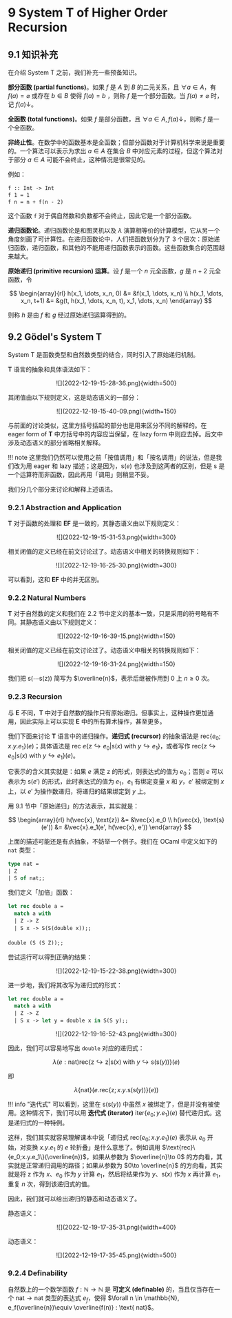 # 9 System T of Higher Order Recursion

## 9.1 知识补充

在介绍 System T 之前，我们补充一些预备知识。

**部分函数 (partial functions)**。如果 $f$ 是 $A$ 到 $B$ 的二元关系，且 $\forall a \in A$，有 $f(a) = \varnothing$ 或存在 $b\in B$ 使得 $f(a) = {b}$ ，则称 $f$ 是一个部分函数。当 $f(a) \neq \varnothing$ 时，记 $f(a)\downarrow$。

**全函数 (total functions)**。如果 $f$ 是部分函数，且 $\forall a \in A, f(a)\downarrow$，则称 $f$ 是一个全函数。

**非终止性**。在数学中的函数基本是全函数；但部分函数对于计算机科学来说是重要的。一个算法可以表示为求出 $a\in A$ 在集合 $B$ 中对应元素的过程，但这个算法对于部分 $a\in A$ 可能不会终止，这种情况是很常见的。

例如：

```
f :: Int -> Int
f 1 = 1
f n = n + f(n - 2)
```

这个函数 `f` 对于偶自然数和负数都不会终止，因此它是一个部分函数。

**递归函数论**。递归函数论是和图灵机以及 $\lambda$ 演算相等价的计算模型，它从另一个⻆度刻画了可计算性。在递归函数论中，人们把函数划分为了 3 个层次：原始递归函数，递归函数，和其他的不能用递归函数表示的函数。这些函数集合的范围越来越大。

**原始递归 (primitive recursion) 运算**。设 $f$ 是一个 $n$ 元全函数，$g$ 是 $n+2$ 元全函数，令

$$
\begin{array}{rl}
h(x_1, \dots, x_n, 0) &= &f(x_1, \dots, x_n) \\
h(x_1, \dots, x_n, t+1) &= &g(t, h(x_1, \dots, x_n, t), x_1, \dots, x_n) 
\end{array}
$$

则称 $h$ 是由 $f$ 和 $g$ 经过原始递归运算得到的。

## 9.2 Gödel's System T

System T 是函数类型和自然数类型的结合，同时引入了原始递归机制。

**T** 语言的抽象和具体语法如下：

<center>![](2022-12-19-15-28-36.png){width=500}</center>

其闭值由以下规则定义，这是动态语义的一部分：

<center>![](2022-12-19-15-40-09.png){width=150}</center>

与前面的讨论类似，这里方括号括起的部分也是用来区分不同的解释的。在 eager form of **T** 中方括号中的内容应当保留，在 lazy form 中则应去掉。后文中涉及动态语义的部分省略相关解释。

!!! note
    这里我们仍然可以使用之前「按值调用」和「按名调用」的说法，但是我们改为用 eager 和 lazy 描述；这是因为，$\text{s}(e)$ 也涉及到这两者的区别，但是 $\text{s}$ 是一个运算符而非函数，因此再用「调用」则稍显不妥。

我们分几个部分来讨论和解释上述语法。

### 9.2.1 Abstraction and Application

**T** 对于函数的处理和 **EF** 是一致的，其静态语义由以下规则定义：

<center>![](2022-12-19-15-31-53.png){width=300}</center>

相关闭值的定义已经在前文讨论过了。动态语义中相关的转换规则如下：

<center>![](2022-12-19-16-25-30.png){width=300}</center>

可以看到，这和 **EF** 中的并无区别。

### 9.2.2 Natural Numbers

**T** 对于自然数的定义和我们在 2.2 节中定义的基本一致，只是采用的符号略有不同。其静态语义由以下规则定义：

<center>![](2022-12-19-16-39-15.png){width=150}</center>

相关闭值的定义已经在前文讨论过了。动态语义中相关的转换规则如下：

<center>![](2022-12-19-16-31-24.png){width=150}</center>

我们把 $\text{s(}\cdots \text{s(z))}$ 简写为 $\overline{n}$，表示后继被作用到 0 上 $n \ge 0$ 次。

### 9.2.3 Recursion

与 **E** 不同，**T** 中对于自然数的操作只有原始递归。但事实上，这种操作更加通用，因此实际上可以实现 **E** 中的所有算术操作，甚至更多。

我们下面来讨论 **T** 语言中的递归操作。**递归式 (recursor)** 的抽象语法是 $\text{rec}\{e_0;x.y.e_1\}(e)$；具体语法是 $\text{rec }e\{\text{z}\hookrightarrow e_0 | \text{s}(x) \text{ with } y \hookrightarrow e_1\}$，或者写作 $\text{rec}\{\text{z}\hookrightarrow e_0 | \text{s}(x) \text{ with } y \hookrightarrow e_1\}(e)$。

它表示的含义其实就是：如果 $e$ 满足 $\text{z}$ 的形式，则表达式的值为 $e_0$；否则 $e$ 可以表示为 $\text{s}(e')$ 的形式，此时表达式的值为 $e_1$，$e_1$ 有绑定变量 $x$ 和 $y$，$e'$ 被绑定到 $x$ 上，以 $e'$ 为操作数递归，将递归的结果绑定到 $y$ 上。

用 9.1 节中「原始递归」的方法表示，其实就是：

$$
\begin{array}{rl}
h(\vec{x}, \text{z}) &= &\vec{x}.e_0 \\
h(\vec{x}, \text{s}(e')) &= &\vec{x}.e_1(e', h(\vec{x}, e')) 
\end{array}
$$

上面的描述可能还是有点抽象，不妨举一个例子。我们在 OCaml 中定义如下的 `nat` 类型：

```OCaml
type nat = 
| Z 
| S of nat;;
```

我们定义「加倍」函数：

```OCaml
let rec double a = 
  match a with
  | Z -> Z
  | S x -> S(S(double x));;

double (S (S Z));;
```

尝试运行可以得到正确的结果：

<center>![](2022-12-19-15-22-38.png){width=300}</center>

进一步地，我们将其改写为递归式的形式：

```OCaml
let rec double a = 
  match a with
  | Z -> Z
  | S x -> let y = double x in S(S y);;
```

<center>![](2022-12-19-16-52-43.png){width=300}</center>

因此，我们可以容易地写出 `double` 对应的递归式：

$$\lambda(e:\text{nat})\text{rec}\{\text{z}\hookrightarrow \text{z} | \text{s}(x) \text{ with } y \hookrightarrow \text{s}(\text{s}(y))\}(e)$$

即

$$\lambda\{\text{nat}\}(e.\text{rec}\{\text{z}; x.y.\text{s}(\text{s}(y))\}(e))$$

!!! info "迭代式"
    可以看到，这里在 $\text{s}(\text{s}(y))$ 中虽然 $x$ 被绑定了，但是并没有被使用。这种情况下，我们可以用 **迭代式 (iterator)** $\text{iter}\{e_0;y.e_1\}(e)$ 替代递归式。这是递归式的一种特例。

这样，我们其实就容易理解课本中说「递归式 $\text{rec}\{e_0;x.y.e_1\}(e)$ 表示从 $e_0$ 开始，对变换 $x.y.e_1$ 的 $e$ 轮折叠」是什么意思了。例如调用 $\text{rec}\{e_0;x.y.e_1\}(\overline{n})$，如果从参数为 $\overline{n}\to 0$ 的方向看，其实就是正常递归调用的路径；如果从参数为 $0\to \overline{n}$ 的方向看，其实就是将 $\text{z}$ 作为 $x$、$e_0$ 作为 $y$ 计算 $e_1$，然后将结果作为 $y$、$\text{s}(x)$ 作为 $x$ 再计算 $e_1$，重复 $n$ 次，得到该递归式的值。

因此，我们就可以给出递归的静态和动态语义了。

静态语义：

<center>![](2022-12-19-17-35-31.png){width=400}</center>

动态语义：

<center>![](2022-12-19-17-35-45.png){width=500}</center>

### 9.2.4 Definability

自然数上的一个数学函数 $f : \mathbb{N}\to\mathbb{N}$ 是 **可定义 (definable)** 的，当且仅当存在一个 $\text{nat}\to\text{nat}$ 类型的表达式 $e_f$，使得 $\forall n \in \mathbb{N}, e_f(\overline{n})\equiv \overline{f(n)} : \text{ nat}$。
